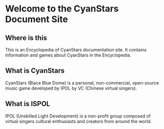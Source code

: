 # Welcome to the CyanStars Document Site

## Where is this

This is an Encyclopedia of CyanStars documentation site. It contains information and games about CyanStars in the Encyclopedia.

## What is CyanStars

CyanStars (Blace Blue Dome) is a personal, non-commercial, open-source music game developed by IPOL by VC (Chinese virtual singers).

## What is ISPOL

IPOL (Unskilled Light Development) is a non-profit group composed of virtual singers cultural enthusiasts and creators from around the world.
